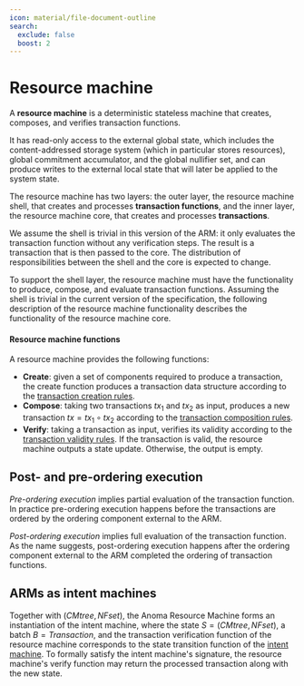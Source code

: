 ```yaml
---
icon: material/file-document-outline
search:
  exclude: false
  boost: 2
---
```


# Resource machine

A **resource machine** is a deterministic stateless machine that creates, composes, and verifies transaction functions. 

It has read-only access to the external global state, which includes the content-addressed storage system (which in particular stores resources), global commitment accumulator, and the global nullifier set, and can produce writes to the external local state that will later be applied to the system state.

The resource machine has two layers: the outer layer, the resource machine shell, that creates and processes **transaction functions**, and the inner layer, the resource machine core, that creates and processes **transactions**. 

We assume the shell is trivial in this version of the ARM: it only evaluates the transaction function without any verification steps. The result is a transaction that is then passed to the core. The distribution of responsibilities between the shell and the core is expected to change.

To support the shell layer, the resource machine must have the functionality to produce, compose, and evaluate transaction functions. Assuming the shell is trivial in the current version of the specification, the following description of the resource machine functionality describes the functionality of the resource machine core.

#### Resource machine functions

A resource machine provides the following functions:

- **Create**: given a set of components required to produce a transaction, the create function produces a transaction data structure according to the [transaction creation rules](../transaction.md#creation).
- **Compose**: taking two transactions $tx_1$ and $tx_2$ as input, produces a new transaction $tx = tx_1 \circ tx_2$ according to the [transaction composition rules](../transaction.md#composition).
- **Verify**: taking a transaction as input, verifies its validity according to the [transaction validity rules](../transaction.md#validity). If the transaction is valid, the resource machine outputs a state update. Otherwise, the output is empty.


## Post- and pre-ordering execution

*Pre-ordering execution* implies partial evaluation of the transaction function. In practice pre-ordering execution happens before the transactions are ordered by the ordering component external to the ARM.

*Post-ordering execution* implies full evaluation of the transaction function. As the name suggests, post-ordering execution happens after the ordering component external to the ARM completed the ordering of transaction functions.

## ARMs as intent machines

Together with $(CMtree, NFset)$, the Anoma Resource Machine forms an instantiation of the intent machine, where the state $S = (CMtree, NFset)$, a batch $B = Transaction$, and the transaction verification function of the resource machine corresponds to the state transition function of the [intent machine](). To formally satisfy the intent machine's signature, the resource machine's verify function may return the processed transaction along with the new state.


